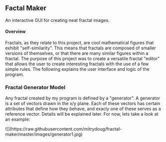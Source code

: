 ## Factal Maker

An interactive GUI for creating neat fractal images.

#### Overview

Fractals, as they relate to this project, are cool mathematical figures that exhibit "self-similarity". This means that fractals are composed of smaller versions of themselves, or that there are many similar figures within a fractal. The purpose of this project was to create a versatile fractal "editor" that allows the user to create interesting fractals with the use of a few simple rules. The following explains the user interface and logic of the program.

### Fractal Generator Model

Any fractal created by my program is defined by a "generator". A generator is a set of vectors drawn in the x/y plane. Each of these vectors has certain attributes that define how they behave, and exacly one of these serves as a reference vector. Details will be explained later. For now, lets take a look at an example:

<div class="centered">
![](https://raw.githubusercontent.com/mitrydoug/fractal-maker/master/images/generator1.jpg)
</div>


